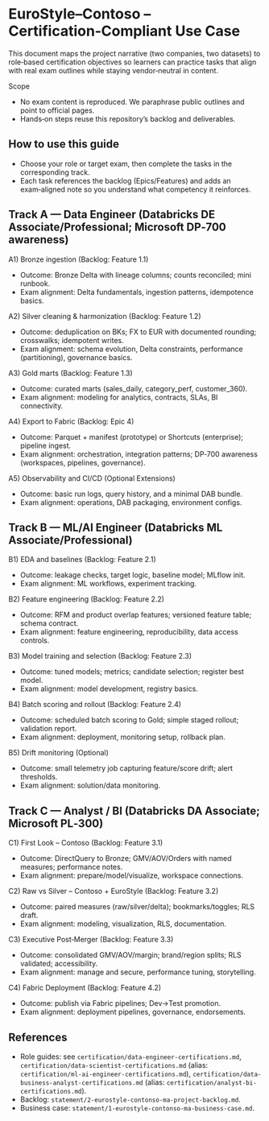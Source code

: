 # EuroStyle–Contoso – Certification‑Compliant Use Case

This document maps the project narrative (two companies, two datasets) to role‑based certification objectives so learners can practice tasks that align with real exam outlines while staying vendor‑neutral in content.

Scope
- No exam content is reproduced. We paraphrase public outlines and point to official pages.
- Hands‑on steps reuse this repository’s backlog and deliverables.

## How to use this guide
- Choose your role or target exam, then complete the tasks in the corresponding track.
- Each task references the backlog (Epics/Features) and adds an exam‑aligned note so you understand what competency it reinforces.

## Track A — Data Engineer (Databricks DE Associate/Professional; Microsoft DP‑700 awareness)

A1) Bronze ingestion (Backlog: Feature 1.1)
- Outcome: Bronze Delta with lineage columns; counts reconciled; mini runbook.
- Exam alignment: Delta fundamentals, ingestion patterns, idempotence basics.

A2) Silver cleaning & harmonization (Backlog: Feature 1.2)
- Outcome: deduplication on BKs; FX to EUR with documented rounding; crosswalks; idempotent writes.
- Exam alignment: schema evolution, Delta constraints, performance (partitioning), governance basics.

A3) Gold marts (Backlog: Feature 1.3)
- Outcome: curated marts (sales_daily, category_perf, customer_360).
- Exam alignment: modeling for analytics, contracts, SLAs, BI connectivity.

A4) Export to Fabric (Backlog: Epic 4)
- Outcome: Parquet + manifest (prototype) or Shortcuts (enterprise); pipeline ingest.
- Exam alignment: orchestration, integration patterns; DP‑700 awareness (workspaces, pipelines, governance).

A5) Observability and CI/CD (Optional Extensions)
- Outcome: basic run logs, query history, and a minimal DAB bundle.
- Exam alignment: operations, DAB packaging, environment configs.

## Track B — ML/AI Engineer (Databricks ML Associate/Professional)

B1) EDA and baselines (Backlog: Feature 2.1)
- Outcome: leakage checks, target logic, baseline model; MLflow init.
- Exam alignment: ML workflows, experiment tracking.

B2) Feature engineering (Backlog: Feature 2.2)
- Outcome: RFM and product overlap features; versioned feature table; schema contract.
- Exam alignment: feature engineering, reproducibility, data access controls.

B3) Model training and selection (Backlog: Feature 2.3)
- Outcome: tuned models; metrics; candidate selection; register best model.
- Exam alignment: model development, registry basics.

B4) Batch scoring and rollout (Backlog: Feature 2.4)
- Outcome: scheduled batch scoring to Gold; simple staged rollout; validation report.
- Exam alignment: deployment, monitoring setup, rollback plan.

B5) Drift monitoring (Optional)
- Outcome: small telemetry job capturing feature/score drift; alert thresholds.
- Exam alignment: solution/data monitoring.

## Track C — Analyst / BI (Databricks DA Associate; Microsoft PL‑300)

C1) First Look – Contoso (Backlog: Feature 3.1)
- Outcome: DirectQuery to Bronze; GMV/AOV/Orders with named measures; performance notes.
- Exam alignment: prepare/model/visualize, workspace connections.

C2) Raw vs Silver – Contoso + EuroStyle (Backlog: Feature 3.2)
- Outcome: paired measures (raw/silver/delta); bookmarks/toggles; RLS draft.
- Exam alignment: modeling, visualization, RLS, documentation.

C3) Executive Post‑Merger (Backlog: Feature 3.3)
- Outcome: consolidated GMV/AOV/margin; brand/region splits; RLS validated; accessibility.
- Exam alignment: manage and secure, performance tuning, storytelling.

C4) Fabric Deployment (Backlog: Feature 4.2)
- Outcome: publish via Fabric pipelines; Dev→Test promotion.
- Exam alignment: deployment pipelines, governance, endorsements.

## References
- Role guides: see `certification/data-engineer-certifications.md`, `certification/data-scientist-certifications.md` (alias: `certification/ml-ai-engineer-certifications.md`), `certification/data-business-analyst-certifications.md` (alias: `certification/analyst-bi-certifications.md`).
- Backlog: `statement/2-eurostyle-contonso-ma-project-backlog.md`.
- Business case: `statement/1-eurostyle-contonso-ma-business-case.md`.
